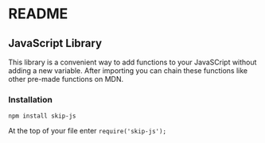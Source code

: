 <!--
@Author: Layne Faler <laynefaler>
@Date:   09-09-2016
@Email:  laynefaler@gmail.com
@Last modified by:   laynefaler
@Last modified time: 10-09-2016
-->

# README

## JavaScript Library

This library is a convenient way to add functions to your JavaSCript without adding a new variable. After importing you can chain these functions like other pre-made functions on MDN.

### Installation

`npm install skip-js`

At the top of your file enter
`require('skip-js');`
